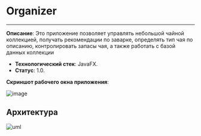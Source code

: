 # Organizer
----------------
**Описание**:  Это приложение позволяет управлять небольшой чайной коллекцией, получать рекомендации по заварке, определять тип чая по описанию, контролировать запасы чая, а также работать с базой данных коллекции
 - **Технологический стек**: JavaFX.
 - **Статус**:  1.0.

**Скриншот рабочего окна приложения**:

![image](https://github.com/user-attachments/assets/c9dac796-04f5-4bab-b7c9-b560223a577d)

## Архитектура

![uml](https://github.com/user-attachments/assets/7dbd102a-4d75-49f6-8281-55fca6ed4971)
